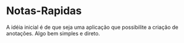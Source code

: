 ﻿# Notas-Rapidas

A idéia inicial é de que seja uma aplicação que possibilite a criação de anotações. Algo bem simples e direto. 
